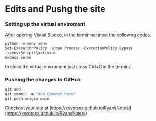 # Edits and Pushg the site 

### Setting up the virtual enviroment 

After opening Visual Studeo, in the termininal input the collowing codes.

```py title="Virtual Enviroment" linenums="1"
python -m venv venv
Set-ExecutionPolicy -Scope Process -ExecutionPolicy Bypass
.\venv\Scripts\activate
mkdocs serve
```

to close the virtual enviroment just press Ctrl+C in the terminal. 

### Pushing the changes to GitHub 
```py title="Commit and Push" linenums="1"
git add .
git commit -m "Add Comment here"
git push origin main
```
 
Checkout your site at [https://xsyotosx.github.io/RyansNotes/](https://xsyotosx.github.io/RyansNotes/)